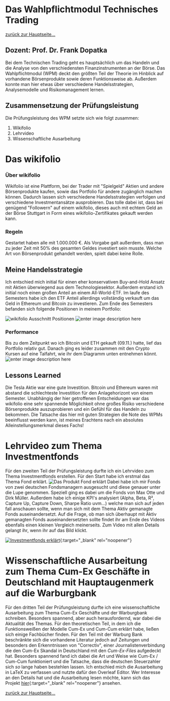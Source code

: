 Das Wahlpflichtmodul Technisches Trading
========================================

[zurück zur Hauptseite...](https://informatik-mannheim.github.io/iExpo-Winter-2021/)

Dozent: Prof. Dr. Frank Dopatka
-------------------------------

Bei dem Technischen Trading geht es hauptsächlich um das Handeln und die Analyse von den verschiedensten Finanzinstrumenten an der Börse. Das Wahlpflichtmodul (WPM) deckt den größten Teil der Theorie im Hinblick auf vorhandene Börsenprodukte sowie deren Funktionsweise ab. Außerdem konnte man hier etwas über verschiedene Handelsstrategien, Analysemodelle und Risikomanagement lernen.

## Zusammensetzung der Prüfungsleistung
Die Prüfungsleistung des WPM setzte sich wie folgt zusammen:

1. Wikifolio
2. Lehrvideo
3. Wissenschaftliche Ausarbeitung

# Das wikifolio
### Über wikifolio
Wikifolio ist eine Plattform, bei der Trader mit "Spielgeld" Aktien und andere Börsenprodukte kaufen, sowie das Portfolio für andere zugänglich machen können. Dadurch lassen sich verschiedene Handelsstrategien verfolgen und verschiedene Investmentansätze ausprobieren.
Das tolle dabei ist, dass bei genügend "Followern" auf einem wikifolio, dieses auch mit echtem Geld an der Börse Stuttgart in Form eines wikifolio-Zertifikates gekauft werden kann. 
### Regeln
Gestartet haben alle mit 1.000.000 €. 
Als Vorgabe galt außerdem, dass man zu jeder Zeit mit 50% des gesamten Geldes investiert sein musste.
Welche Art von Börsenprodukt gehandelt werden, spielt dabei keine Rolle.

## Meine Handelsstrategie
Ich entschied mich initial für einen eher konservativen Buy-and-Hold Ansatz mit Aktien überwiegend aus dem Technologiesektor. Außerdem erstand ich initial noch einen großen Anteil an einem All-World-ETF.
Im laufe des Semesters habe ich den ETF Anteil allerdings vollständig verkauft um das Geld in Ethereum und Bitcoin zu investieren.
Zum Ende des Semesters befanden sich folgende Positionen in meinem Portfolio:

![wikifolio Ausschnitt Positionen](https://i.imgur.com/dCtTfRj.png)
![enter image description here](https://i.imgur.com/8ilkXN4.png)

### Performance
Bis zu dem Zeitpunkt wo ich Bitcoin und ETH gekauft (09.11.) hatte, lief das Portfolio relativ gut. Danach ging es leider zusammen mit den Crypto Kursen auf eine Talfahrt, wie ihr dem Diagramm unten entnehmen könnt.
![enter image description here](https://i.imgur.com/jqcrc9l.png)

## Lessons Learned
Die Tesla Aktie war eine gute Investition.
Bitcoin und Ethereum waren mit abstand die schlechteste Investition für den Anlagehorizont von einem Semester. 
Unabhängig der hier getroffenen Entscheidungen war das wikifolio eine sehr spannende  Möglichkeit ohne großes Risiko verschiedene Börsenprodukte auszuprobieren und ein Gefühl für das Handeln zu bekommen.
Die Tatsache das hier mit guten Strategien die Note des WPMs beeinflusst werden kann, ist meines Erachtens nach ein absolutes Alleinstellungsmerkmal dieses Fachs!

# Lehrvideo zum Thema Investmentfonds
Für den zweiten Teil der Prüfungsleistung durfte ich ein Lehrvideo zum Thema Investmentfonds erstellen. 
Für den Start habe ich erstmal das Thema Fond erklärt. 
![Das Produkt Fond erklärt](https://i.imgur.com/aNzwLOa.png)
Dabei habe ich mir Fonds von zwei deutschen Fondsmanagern ausgesucht und diese genauer unter die Lupe genommen. 
Speziell ging es dabei um die Fonds von Max Otte und Dirk Müller.
Außerdem habe ich einige KPI's analysiert (Alpha, Beta, R², Capture Up, Capture Down, Sharpe Ratio uvm...) welche man sich auf jeden fall anschauen sollte, wenn man sich mit dem Thema Aktiv gemanagte Fonds auseinandersetzt. 
Auf die Frage, ob man sich überhaupt mit Aktiv gemanagten Fonds auseinandersetzten sollte findet ihr am Ende des Videos ebenfalls einen kleinen Vergleich meinerseits. 
Zum Video mit allen Details gelangt ihr, wenn ihr auf das Bild klickt.

[![Investmentfonds erklärt ](https://img.youtube.com/vi/nQcVFM2I-mc/1.jpg)](https://www.youtube.com/watch?v=nQcVFM2I-mc){:target="_blank" rel="noopener"}

# Wissenschaftliche Ausarbeitung zum Thema Cum-Ex Geschäfte in Deutschland mit Hauptaugenmerk auf die Warburgbank
Für den dritten Teil der Prüfungsleistung durfte ich eine wissenschaftliche Ausarbeitung zum Thema Cum-Ex Geschäfte und der Warburgbank schreiben. 
Besonders spannend, aber auch herausfordernd, war dabei die Aktualität des Themas. Für den theoretischen Teil, in dem ich die Funktionsweißen der Modelle Cum-Ex und Cum-Cum erklärt habe, ließen sich einige Fachbücher finden. 
Für den Teil mit der Warburg Bank beschränkte sich die vorhandene Literatur jedoch auf Zeitungen und besonders den Erkenntnissen von "Correctiv", einer Journalistenverbindung die den Cum-Ex Skandal in Deutschland mit den *Cum-Ex-Files* aufgedeckt hat. 
Besonders spannend fand ich dabei die Art und Weise wie Cum-Ex / Cum-Cum funktioniert und die Tatsache, dass die deutschen Steuerzahler sich *so* lange haben bestehlen lassen.
Ich entschied mich die Ausarbeitung in LaTeX zu verfassen und nutzte dafür den Overleaf Editor.
Wer Interesse an den Details hat und die Ausarbeitung lesen möchte, kann sich das Projekt [hier](https://www.overleaf.com/read/rymbkbtvnbhq){:target="_blank" rel="noopener"} ansehen.

[zurück zur Hauptseite...](https://informatik-mannheim.github.io/iExpo-Winter-2021/)

